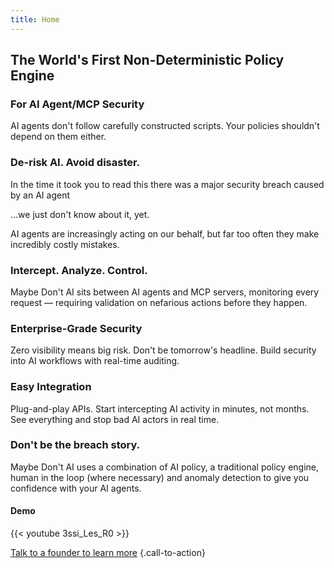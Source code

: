 ```yaml
---
title: Home
---
```


## The World's First Non-Deterministic Policy Engine
### For AI Agent/MCP Security

AI agents don't follow carefully constructed scripts. Your policies shouldn't depend on them either.

### De-risk AI. Avoid disaster.

In the time it took you to read this there was a major security breach caused by an AI agent

...we just don't know about it, yet.

AI agents are increasingly acting on our behalf, but far too often they make incredibly costly mistakes.

### Intercept. Analyze. Control.

Maybe Don't AI sits between AI agents and MCP servers, monitoring every request — requiring validation on nefarious actions before they happen.

### Enterprise-Grade Security

Zero visibility means big risk. Don't be tomorrow's headline. Build security into AI workflows with real-time auditing.

### Easy Integration

Plug-and-play APIs. Start intercepting AI activity in minutes, not months. See everything and stop bad AI actors in real time.

### Don't be the breach story.

Maybe Don't AI uses a combination of AI policy, a traditional policy engine, human in the loop (where necessary) and anomaly detection to give you confidence with your AI agents.

#### Demo
{{< youtube 3ssi_Les_R0 >}}

[Talk to a founder to learn more](https://cal.com/kmillermd/30min)
{.call-to-action}
